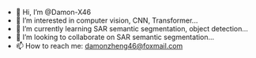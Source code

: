 - 👋 Hi, I’m @Damon-X46
- 👀 I’m interested in computer vision, CNN, Transformer...
- 🌱 I’m currently learning SAR semantic segmentation, object detection...
- 💞️ I’m looking to collaborate on SAR semantic segmentation...
- 📫 How to reach me: damonzheng46@foxmail.com

<!---
Damon-X46/Damon-X46 is a ✨ special ✨ repository because its `README.md` (this file) appears on your GitHub profile.
You can click the Preview link to take a look at your changes.
--->
